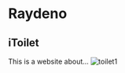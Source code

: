 # Raydeno
## iToilet
This is a website about...
![toilet1](https://user-images.githubusercontent.com/63588755/111048666-4e5bf480-8488-11eb-90b0-3cbdfcc0d4a9.png)
